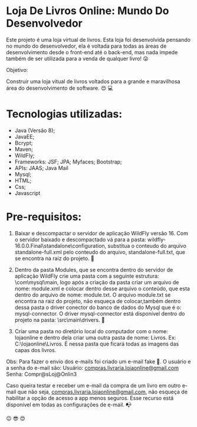 # Loja De Livros Online: Mundo Do Desenvolvedor

Este projeto é uma loja virtual de livros. Esta loja foi desenvolvida pensando no mundo do desenvolvedor, 
ela é voltada para todas as áreas de desenvolvimento desde o front-end até o back-end, mas nada impede também
de ser utilizada para a venda de qualquer livro! :stuck_out_tongue_winking_eye:

Objetivo:

Construir uma loja vitual de livros voltados para a grande e maravilhosa área do desenvolvimento de software. :heart_eyes: :computer:

# Tecnologias utilizadas: 

* Java (Versão 8); 
* JavaEE;
* Bcrypt;
* Maven;
* WildFly;
* Frameworks: JSF; JPA; Myfaces; Bootstrap;
* APIs: JAAS; Java Mail
* Mysql;
* HTML;
* Css;
* Javascript

# Pre-requisitos:

1. Baixar e descompactar o servidor de aplicação WildFly versão 16. Com o servidor baixado e descompactado vá para a pasta: wildfly-16.0.0.Final\standalone\configuration, substitua o conteudo do arquivo standalone-full.xml pelo conteudo do arquivo, standalone-full.txt, que se encontra na raiz do projeto. :file_folder:

2. Dentro da pasta Modules, que se encontra dentro do servidor de aplicação WildFly crie uma pasta com a seguinte estrutura: \com\mysql\main, logo após a criação da pasta criar um arquivo de nome: module.xml e colocar dentro desse arquivo o conteúdo, que esta dentro do arquivo de nome: module.txt. O arquivo module.txt se encontra na raiz do projeto, não esqueça de colocar,também dentro dessa pasta o driver conector do banco de dados do Mysql que é o: mysql-connector. O driver mysql-connector está disponível dentro do projeto na pasta: \src\main\drivers. :open_file_folder:

3. Criar uma pasta no diretório local do computador com o nome: lojaonline e dentro dela criar uma outra pasta de nome: Livros. Ex: C:\lojaonline\Livros. É nessa pasta que ficará todas as imagens das capas dos
livros.

Obs: Para fazer o envio dos e-mails foi criado um e-mail fake :email:. O usuário e a senha do e-mail são:
Usuário: compras.livraria.lojaonline@gmail.com
Senha: Compr@sLoj@Onlin3

Caso queira testar e receber um e-mail da compra de um livro em outro e-mail que não seja, compras.livraria.lojaonline@gmail.com, não esqueça de habilitar a opção de acesso a app menos seguros. Esse recurso está disponível em todas as configurações de e-mail. :mailbox_with_no_mail:

:wink: :sunglasses: :heart_eyes:
